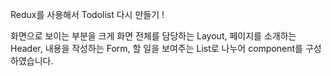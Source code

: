 Redux를 사용해서 Todolist 다시 만들기 !

화면으로 보이는 부분을 크게
화면 전체를 담당하는 Layout, 
페이지를 소개하는 Header, 
내용을 작성하는 Form, 
할 일을 보여주는 List로 나누어
component를 구성하였습니다.
